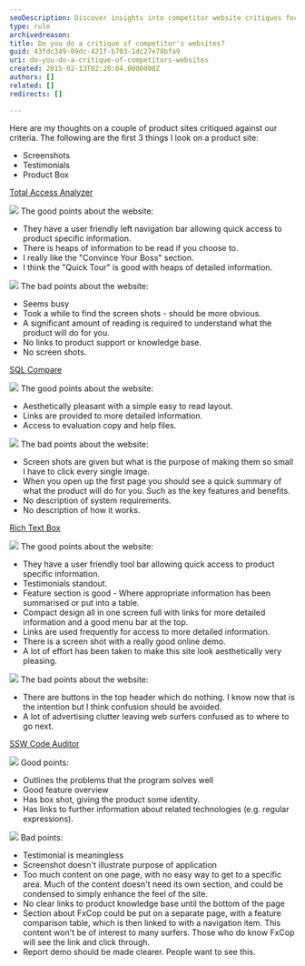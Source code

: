 ```yaml
---
seoDescription: Discover insights into competitor website critiques focusing on user experience, design, and functionality to help improve your digital presence.
type: rule
archivedreason: 
title: Do you do a critique of competitor's websites?
guid: 43fdc349-09dc-421f-b703-1dc27e78bfa9
uri: do-you-do-a-critique-of-competitors-websites
created: 2015-02-13T02:20:04.0000000Z
authors: []
related: []
redirects: []

---
```


Here are my thoughts on a couple of product sites critiqued against our criteria.       The following are the first 3 things I look on a product site:

* Screenshots
* Testimonials
* Product Box

<!--endintro-->

[Total Access Analyzer](http://www.ssw.com.au/ssw/Redirect/TotalAcccessAnalyzer.htm)

![](/Good.gif) The good points about the website:

* They have a user friendly left navigation bar allowing quick access to product specific information.
* There is heaps of information to be read if you choose to.
* I really like the "Convince Your Boss" section.
* I think the "Quick Tour" is good with heaps of detailed information.

![](/Bad.gif) The bad points about the website:

* Seems busy
* Took a while to find the screen shots - should be more obvious.
* A significant amount of reading is required to understand what the product will do for you.
* No links to product support or knowledge base.
* No screen shots.

[SQL Compare](http://www.ssw.com.au/ssw/Redirect/SQLServer/SQLCompare.htm)

![](/Good.gif) The good points about the website:

* Aesthetically pleasant with a simple easy to read layout.
* Links are provided to more detailed information.
* Access to evaluation copy and help files.

![](/Bad.gif) The bad points about the website:

* Screen shots are given but what is the purpose of making them so small I have to click every single image.
* When you open up the first page you should see a quick summary of what the product will do for you. Such as the key features and benefits.
* No description of system requirements.
* No description of how it works.

[Rich Text Box](http://www.ssw.com.au/ssw/Redirect/RichTextBoxEditor.htm)

![](/Good.gif) The good points about the website:

* They have a user friendly tool bar allowing quick access to product specific information.
* Testimonials standout.
* Feature section is good - Where appropriate information has been summarised or put into a table.
* Compact design all in one screen full with links for more detailed information and a good menu bar at the top.
* Links are used frequently for access to more detailed information.
* There is a screen shot with a really good online demo.
* A lot of effort has been taken to make this site look aesthetically very pleasing.

![](/Bad.gif) The bad points about the website:

* There are buttons in the top header which do nothing. I know now that is the intention but I think confusion should be avoided.
* A lot of advertising clutter leaving web surfers confused as to where to go next.

[SSW Code Auditor](http://www.ssw.com.au/ssw/CodeAuditor/)

![](/Good.gif) Good points:

* Outlines the problems that the program solves well
* Good feature overview
* Has box shot, giving the product some identity.
* Has links to further information about related technologies (e.g. regular expressions).

![](/Bad.gif) Bad points:

* Testimonial is meaningless
* Screenshot doesn't illustrate purpose of application
* Too much content on one page, with no easy way to get to a specific area. Much of the content doesn't need its own section, and could be condensed to simply enhance the feel of the site.
* No clear links to product knowledge base until the bottom of the page
* Section about FxCop could be put on a separate page, with a feature comparison table, which is then linked to with a navigation item. This content won't be of interest to many surfers. Those who do know FxCop will see the link and click through.
* Report demo should be made clearer. People want to see this.
